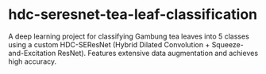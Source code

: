 # hdc-seresnet-tea-leaf-classification
A deep learning project for classifying Gambung tea leaves into 5 classes using a custom HDC-SEResNet (Hybrid Dilated Convolution + Squeeze-and-Excitation ResNet). Features extensive data augmentation and achieves high accuracy.
